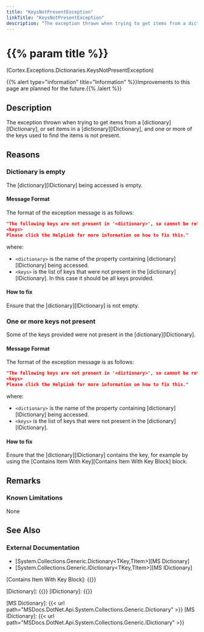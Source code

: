 ```yaml
---
title: "KeysNotPresentException"
linkTitle: "KeysNotPresentException"
description: "The exception thrown when trying to get items from a dictionary, or set items in a dictionary, and one or more of the keys used to find the items is not present."
---
```


# {{% param title %}}

<p class="namespace">(Cortex.Exceptions.Dictionaries.KeysNotPresentException)</p>
{{% alert type="information" title="Information" %}}Improvements to this page are planned for the future.{{% /alert %}}

## Description

The exception thrown when trying to get items from a [dictionary][IDictionary], or set items in a [dictionary][IDictionary], and one or more of the keys used to find the items is not present.

## Reasons

### Dictionary is empty

The [dictionary][IDictionary] being accessed is empty.

#### Message Format

The format of the exception message is as follows:

```json
"The following keys are not present in '<dictionary>', so cannot be retrieved because '<dictionary>' is empty.
<keys>
Please click the HelpLink for more information on how to fix this."
```

where:

* `<dictionary>` is the name of the property containing [dictionary][IDictionary] being accessed.
* `<keys>` is the list of keys that were not present in the [dictionary][IDictionary]. In this case it should be all keys provided.

#### How to fix

Ensure that the [dictionary][IDictionary] is not empty.

### One or more keys not present

Some of the keys provided were not present in the [dictionary][IDictionary].

#### Message Format

The format of the exception message is as follows:

```json
"The following keys are not present in '<dictionary>', so cannot be retrieved.
<keys>
Please click the HelpLink for more information on how to fix this."
```

where:

* `<dictionary>` is the name of the property containing [dictionary][IDictionary] being accessed.
* `<keys>` is the list of keys that were not present in the [dictionary][IDictionary].

#### How to fix

Ensure that the [dictionary][IDictionary] contains the key, for example by using the [Contains Item With Key][Contains Item With Key Block] block.

## Remarks

### Known Limitations

None

## See Also

### External Documentation

* [System.Collections.Generic.Dictionary<TKey,TItem>][MS Dictionary]
* [System.Collections.Generic.IDictionary<TKey,TItem>][MS IDictionary]

[Contains Item With Key Block]: {{<url path="Cortex.Reference.Blocks.Dictionaries.ContainsItem.ContainsItemWithKey.MainDoc">}}

[Dictionary]: {{<url path="Cortex.Reference.DataTypes.Collections.Dictionary.MainDoc">}}
[IDictionary]: {{<url path="Cortex.Reference.DataTypes.Collections.IDictionary.MainDoc">}}

[MS Dictionary]: {{< url path="MSDocs.DotNet.Api.System.Collections.Generic.Dictionary" >}}
[MS IDictionary]: {{< url path="MSDocs.DotNet.Api.System.Collections.Generic.IDictionary" >}}
